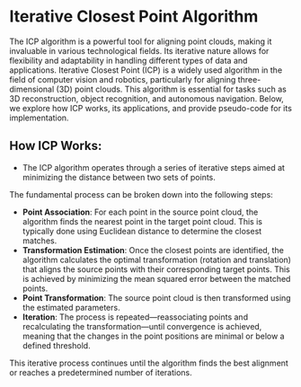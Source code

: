 # Iterative Closest Point Algorithm
The ICP algorithm is a powerful tool for aligning point clouds, making it invaluable in various technological fields. Its iterative nature allows for flexibility and adaptability in handling different types of data and applications.
Iterative Closest Point (ICP) is a widely used algorithm in the field of computer vision and robotics, particularly for aligning three-dimensional (3D) point clouds. This algorithm is essential for tasks such as 3D reconstruction, object recognition, and autonomous navigation. Below, we explore how ICP works, its applications, and provide pseudo-code for its implementation.

## How ICP Works:
- The ICP algorithm operates through a series of iterative steps aimed at minimizing the distance between two sets of points.

The fundamental process can be broken down into the following steps:
- **Point Association**: For each point in the source point cloud, the algorithm finds the nearest point in the target point cloud. This is typically done using Euclidean distance to determine the closest matches.
- **Transformation Estimation**: Once the closest points are identified, the algorithm calculates the optimal transformation (rotation and translation) that aligns the source points with their corresponding target points. This is achieved by minimizing the mean squared error between the matched points.
- **Point Transformation**: The source point cloud is then transformed using the estimated parameters.
- **Iteration**: The process is repeated—reassociating points and recalculating the transformation—until convergence is achieved, meaning that the changes in the point positions are minimal or below a defined threshold.

This iterative process continues until the algorithm finds the best alignment or reaches a predetermined number of iterations.
